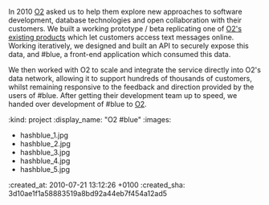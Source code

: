 In 2010 [O2][] asked us to help them explore new approaches to software development, database technologies and open collaboration with their customers. We built a working prototype / beta replicating one of [O2's existing products][Bluebook] which let customers access text messages online. Working iteratively, we designed and built an API to securely expose this data, and #blue, a front-end application which consumed this data.

We then worked with O2 to scale and integrate the service directly into O2's data network, allowing it to support hundreds of thousands of customers, whilst remaining responsive to the feedback and direction provided by the users of #blue. After getting their development team up to speed, we handed over development of #blue to [O2][].

[O2]: http://www.o2.co.uk
[Bluebook]: http://bluebook.o2.co.uk

:kind: project
:display_name: "O2 #blue"
:images:
  - hashblue_1.jpg
  - hashblue_2.jpg
  - hashblue_3.jpg
  - hashblue_4.jpg
  - hashblue_5.jpg

:created_at: 2010-07-21 13:12:26 +0100
:created_sha: 3d10ae1f1a58883519a8bd92a44eb7f454a12ad5
